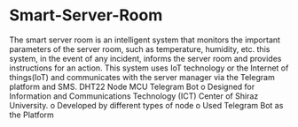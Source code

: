 # Smart-Server-Room
The smart server room is an intelligent system that monitors the important parameters of the server room, such as temperature, humidity, etc. this system, in the event of any incident, informs the server room and provides instructions for an action. This system uses IoT technology or the Internet of things(IoT) and communicates with the server manager via the Telegram platform and SMS.
DHT22
Node MCU
Telegram Bot
o Designed for Information and Communications Technology (ICT) Center of Shiraz University. 
o Developed by different types of node 
o Used Telegram Bot as the Platform
